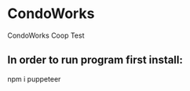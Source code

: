 # CondoWorks
CondoWorks Coop Test 

## In order to run program first install:

npm i puppeteer





